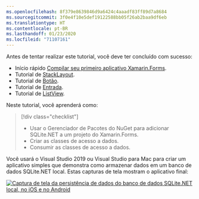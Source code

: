 ```yaml
---
ms.openlocfilehash: 8f379e8639846d9a6424c4aaadf83ff89d7a8684
ms.sourcegitcommit: 3f0e4f10e5def19122588bb05f26ab2baa9df6eb
ms.translationtype: HT
ms.contentlocale: pt-BR
ms.lasthandoff: 01/23/2020
ms.locfileid: "71107161"
---
```

Antes de tentar realizar este tutorial, você deve ter concluído com sucesso:

- Início rápido [Compilar seu primeiro aplicativo Xamarin.Forms](~/get-started/first-app/index.md).
- Tutorial de [StackLayout](~/get-started/tutorials/stacklayout/index.yml).
- Tutorial de [Botão](~/get-started/tutorials/button/index.yml).
- Tutorial de [Entrada](~/get-started/tutorials/entry/index.yml).
- Tutorial de [ListView](~/get-started/tutorials/listview/index.yml).

Neste tutorial, você aprenderá como:

> [!div class="checklist"]
>
> - Usar o Gerenciador de Pacotes do NuGet para adicionar SQLite.NET a um projeto do Xamarin.Forms.
> - Criar as classes de acesso a dados.
> - Consumir as classes de acesso a dados.

Você usará o Visual Studio 2019 ou Visual Studio para Mac para criar um aplicativo simples que demonstra como armazenar dados em um banco de dados SQLite.NET local. Estas capturas de tela mostram o aplicativo final:

[![Captura de tela da persistência de dados do banco de dados SQLite.NET local, no iOS e no Android](../images/consume-data-access-classes-reduced.png "Persistência de dados do banco de dados local")](../images/consume-data-access-classes-large.png#lightbox "Persistência de dados do banco de dados local")
